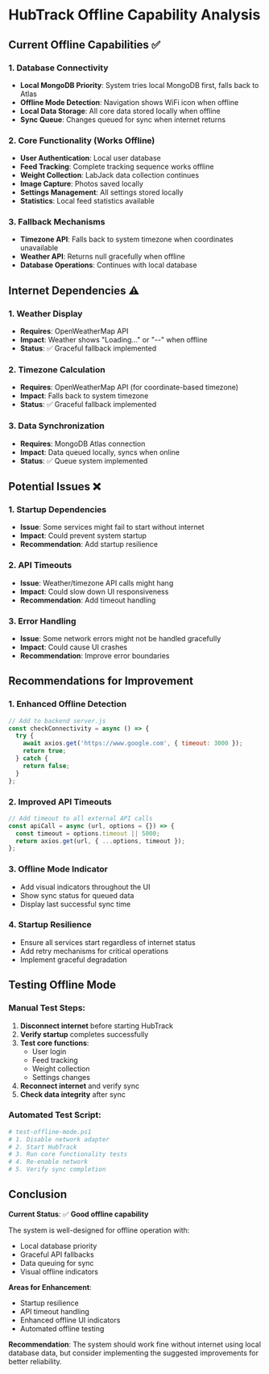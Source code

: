 # HubTrack Offline Capability Analysis

## Current Offline Capabilities ✅

### 1. **Database Connectivity**
- **Local MongoDB Priority**: System tries local MongoDB first, falls back to Atlas
- **Offline Mode Detection**: Navigation shows WiFi icon when offline
- **Local Data Storage**: All core data stored locally when offline
- **Sync Queue**: Changes queued for sync when internet returns

### 2. **Core Functionality (Works Offline)**
- **User Authentication**: Local user database
- **Feed Tracking**: Complete tracking sequence works offline
- **Weight Collection**: LabJack data collection continues
- **Image Capture**: Photos saved locally
- **Settings Management**: All settings stored locally
- **Statistics**: Local feed statistics available

### 3. **Fallback Mechanisms**
- **Timezone API**: Falls back to system timezone when coordinates unavailable
- **Weather API**: Returns null gracefully when offline
- **Database Operations**: Continues with local database

## Internet Dependencies ⚠️

### 1. **Weather Display**
- **Requires**: OpenWeatherMap API
- **Impact**: Weather shows "Loading..." or "--" when offline
- **Status**: ✅ Graceful fallback implemented

### 2. **Timezone Calculation**
- **Requires**: OpenWeatherMap API (for coordinate-based timezone)
- **Impact**: Falls back to system timezone
- **Status**: ✅ Graceful fallback implemented

### 3. **Data Synchronization**
- **Requires**: MongoDB Atlas connection
- **Impact**: Data queued locally, syncs when online
- **Status**: ✅ Queue system implemented

## Potential Issues ❌

### 1. **Startup Dependencies**
- **Issue**: Some services might fail to start without internet
- **Impact**: Could prevent system startup
- **Recommendation**: Add startup resilience

### 2. **API Timeouts**
- **Issue**: Weather/timezone API calls might hang
- **Impact**: Could slow down UI responsiveness
- **Recommendation**: Add timeout handling

### 3. **Error Handling**
- **Issue**: Some network errors might not be handled gracefully
- **Impact**: Could cause UI crashes
- **Recommendation**: Improve error boundaries

## Recommendations for Improvement

### 1. **Enhanced Offline Detection**
```javascript
// Add to backend server.js
const checkConnectivity = async () => {
  try {
    await axios.get('https://www.google.com', { timeout: 3000 });
    return true;
  } catch {
    return false;
  }
};
```

### 2. **Improved API Timeouts**
```javascript
// Add timeout to all external API calls
const apiCall = async (url, options = {}) => {
  const timeout = options.timeout || 5000;
  return axios.get(url, { ...options, timeout });
};
```

### 3. **Offline Mode Indicator**
- Add visual indicators throughout the UI
- Show sync status for queued data
- Display last successful sync time

### 4. **Startup Resilience**
- Ensure all services start regardless of internet status
- Add retry mechanisms for critical operations
- Implement graceful degradation

## Testing Offline Mode

### Manual Test Steps:
1. **Disconnect internet** before starting HubTrack
2. **Verify startup** completes successfully
3. **Test core functions**:
   - User login
   - Feed tracking
   - Weight collection
   - Settings changes
4. **Reconnect internet** and verify sync
5. **Check data integrity** after sync

### Automated Test Script:
```powershell
# test-offline-mode.ps1
# 1. Disable network adapter
# 2. Start HubTrack
# 3. Run core functionality tests
# 4. Re-enable network
# 5. Verify sync completion
```

## Conclusion

**Current Status**: ✅ **Good offline capability**

The system is well-designed for offline operation with:
- Local database priority
- Graceful API fallbacks
- Data queuing for sync
- Visual offline indicators

**Areas for Enhancement**:
- Startup resilience
- API timeout handling
- Enhanced offline UI indicators
- Automated offline testing

**Recommendation**: The system should work fine without internet using local database data, but consider implementing the suggested improvements for better reliability. 